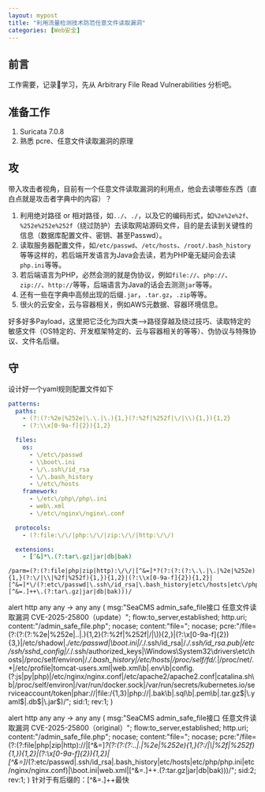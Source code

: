 ```yaml
---
layout: mypost
title: "利用流量检测技术防范任意文件读取漏洞"
categories: [Web安全]
---
```


## 前言

工作需要，记录📝学习，先从 Arbitrary File Read Vulnerabilities 分析吧。

## 准备工作

1. Suricata 7.0.8
2. 熟悉 pcre、任意文件读取漏洞的原理

## 攻

带入攻击者视角，目前有一个任意文件读取漏洞的利用点，他会去读哪些东西（直白点就是攻击者字典中的内容）？

1. 利用绝对路径 or 相对路径，如`../`、`./`，以及它的编码形式，如`%2e%2e%2f`、`%252e%252e%252f`（绕过防护）去读取网站源码文件，目的是去读到关键性的信息（数据库配置文件、密钥、甚至Passwd）。
2. 读取服务器配置文件，如`/etc/passwd`、`/etc/hosts`、`/root/.bash_history`等等这样的，若后端开发语言为Java会去读，若为PHP毫无疑问会去读`php.ini`等等。
3. 若后端语言为PHP，必然会测的就是伪协议，例如`file://`、`php://`、`zip://`、`http://`等等，后端语言为Java的话会去测测`jar`等等。
4. 还有一些在字典中高频出现的后缀`.jar`，`.tar.gz`，`.zip`等等。
5. 很火的云安全，云与容器相关，例如AWS元数据、容器环境信息。

好多好多Payload，这里把它泛化为四大类-->路径穿越及绕过技巧、读取特定的敏感文件（OS特定的、开发框架特定的、云与容器相关的等等）、伪协议与特殊协议、文件名后缀。

## 守

设计好一个yaml规则配置文件如下

```yaml
patterns:
  paths:
    - (?:(?:%2e|%252e|\.\.|\.){1,}(?:%2f|%252f|\/|\\){1,}){1,2}
    - (?:\\x[0-9a-f]{2}){1,2}

  files:
    os:
      - \/etc\/passwd
      - \\boot\.ini
      - \/\.ssh\/id_rsa
      - \/\.bash_history
      - \/etc\/hosts
    framework:
      - \/etc\/php\/php\.ini
      - web\.xml
      - \/etc\/nginx\/nginx\.conf

  protocols:
    - (?:file:\/\/|php:\/\/|zip:\/\/|http:\/\/)

  extensions:
    - [^&]*\.(?:tar\.gz|jar|db|bak)
```

```pcre
/parm=(?:(?:file|php|zip|http):\/\/|[^&=]*?(?:(?:(?:\.\.|\.|%2e|%252e){1,}(?:\/|\\|%2f|%252f){1,}){1,2}|(?:\\x[0-9a-f]{2}){1,2}|[^&=]*\/(?:etc\/passwd|\.ssh\/id_rsa|\.bash_history|etc\/hosts|etc\/php\/php\.ini|etc\/nginx\/nginx\.conf)|\\boot\.ini|web\.xml|[^&=.]++\.(?:tar\.gz|jar|db|bak)))/
```


alert http any any -> any any ( msg:"SeaCMS admin_safe_file接口 任意文件读取漏洞 CVE-2025-25800（update）"; flow:to_server,established; http.uri; content:"/admin_safe_file.php"; nocase; content:"file="; nocase; pcre:"/file=(?:(?:(?:%2e|%252e|\.\.|\.){1,2}(?:%2f|%252f|\/|\\)){2,}|(?:\\x[0-9a-f]{2}){3,}|\/etc\/shadow|.*\/etc\/passwd|\\boot\.ini|\/.*\/\.ssh\/id_rsa|\/.*\/\.ssh\/id_rsa\.pub|\/etc\/ssh\/sshd_config|\/.*\/\.ssh\/authorized_keys|\\Windows\\System32\\drivers\\etc\\hosts|\/proc\/self\/environ|\/.*\/\.bash_history|\/etc\/hosts|\/proc\/self\/fd\/.*|\/proc\/net\/.*|\/etc\/profile|tomcat-users\.xml|web\.xml\b|\.env\b|config\.(?:js|py|php)|\/etc\/nginx\/nginx\.conf|\/etc\/apache2\/apache2\.conf|catalina\.sh\b|\/proc\/self\/environ|\/var\/run\/docker\.sock|\/var\/run\/secrets\/kubernetes\.io\/serviceaccount\/token|phar:\/\/|file:\/{1,3}|php:\/\/|\.bak\b|\.sql\b|\.pem\b|\.tar\.gz$|\.yaml$|\.db$|\.jar$)/"; sid:1; rev:1; )

alert http any any -> any any ( msg:"SeaCMS admin_safe_file接口 任意文件读取漏洞 CVE-2025-25800（original）"; flow:to_server,established; http.uri; content:"/admin_safe_file.php"; nocase; content:"file="; nocase; pcre:"/file=(?:(?:file|php|zip|http):\/\/|[^&=]*?(?:(?:(?:\.\.|\.|%2e|%252e){1,}(?:\/|\\|%2f|%252f){1,}){1,2}|(?:\\x[0-9a-f]{2}){1,2}|[^&=]*\/(?:etc\/passwd|\.ssh\/id_rsa|\.bash_history|etc\/hosts|etc\/php\/php\.ini|etc\/nginx\/nginx\.conf)|\\boot\.ini|web\.xml|[^&=.]++\.(?:tar\.gz|jar|db|bak)))/"; sid:2; rev:1; )
针对于有后缀的：[^&=.]++最快

















